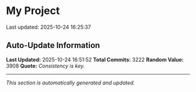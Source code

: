 # My Project


Last updated: 2025-10-24 16:25:37





























































































































































































































































































































































































































































































































































































































































































































































































































































































































































































































































































































































































































































































































































































































































































































































































































































































































































































































































































































































































































































































































































































































































































































































































































































































































































































































































































































































































































































































































































































































































































































































































































































































































































































































































































































































































































































































































































## Auto-Update Information

**Last Updated:** 2025-10-24 16:51:52
**Total Commits:** 3222
**Random Value:** 3908
**Quote:** _Consistency is key._

---
_This section is automatically generated and updated._